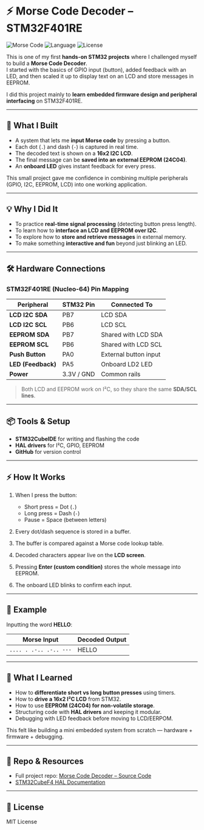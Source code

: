 # ⚡ Morse Code Decoder – STM32F401RE

![Morse Code](https://img.shields.io/badge/STM32-Embedded-blue)
![Language](https://img.shields.io/badge/Language-C-green)
![License](https://img.shields.io/badge/License-MIT-yellow)

This is one of my first **hands-on STM32 projects** where I challenged myself to build a **Morse Code Decoder**.  
I started with the basics of GPIO input (button), added feedback with an LED, and then scaled it up to display text on an LCD and store messages in EEPROM.  

I did this project mainly to **learn embedded firmware design and peripheral interfacing** on STM32F401RE.

---

## 🚀 What I Built

- A system that lets me **input Morse code** by pressing a button.  
- Each dot (`.`) and dash (`-`) is captured in real time.  
- The decoded text is shown on a **16x2 I2C LCD**.  
- The final message can be **saved into an external EEPROM (24C04)**.  
- An **onboard LED** gives instant feedback for every press.  

This small project gave me confidence in combining multiple peripherals (GPIO, I2C, EEPROM, LCD) into one working application.

---

## 💡 Why I Did It

- To practice **real-time signal processing** (detecting button press length).  
- To learn how to **interface an LCD and EEPROM over I2C**.  
- To explore how to **store and retrieve messages** in external memory.  
- To make something **interactive and fun** beyond just blinking an LED.  

---

## 🛠️ Hardware Connections

### STM32F401RE (Nucleo-64) Pin Mapping

| Peripheral       | STM32 Pin | Connected To         |
|------------------|-----------|----------------------|
| **LCD I2C SDA**  | PB7       | LCD SDA              |
| **LCD I2C SCL**  | PB6       | LCD SCL              |
| **EEPROM SDA**   | PB7       | Shared with LCD SDA  |
| **EEPROM SCL**   | PB6       | Shared with LCD SCL  |
| **Push Button**  | PA0       | External button input|
| **LED (Feedback)**| PA5      | Onboard LD2 LED      |
| **Power**        | 3.3V / GND| Common rails         |

> Both LCD and EEPROM work on I²C, so they share the same **SDA/SCL lines**.

---

## 📦 Tools & Setup

- **STM32CubeIDE** for writing and flashing the code  
- **HAL drivers** for I²C, GPIO, EEPROM  
- **GitHub** for version control  

---

## ⚡ How It Works

1. When I press the button:  
   - Short press = Dot (`.`)  
   - Long press = Dash (`-`)  
   - Pause = Space (between letters)  

2. Every dot/dash sequence is stored in a buffer.  
3. The buffer is compared against a Morse code lookup table.  
4. Decoded characters appear live on the **LCD screen**.  
5. Pressing **Enter (custom condition)** stores the whole message into EEPROM.  
6. The onboard LED blinks to confirm each input.  

---

## 📖 Example

Inputting the word **HELLO**:  

| Morse Input            | Decoded Output |
|------------------------|----------------|
| `.... . .-.. .-.. ---` | HELLO          |

---

## 🎯 What I Learned

- How to **differentiate short vs long button presses** using timers.  
- How to **drive a 16x2 I²C LCD** from STM32.  
- How to use **EEPROM (24C04) for non-volatile storage**.  
- Structuring code with **HAL drivers** and keeping it modular.  
- Debugging with LED feedback before moving to LCD/EERPOM.  

This felt like building a mini embedded system from scratch — hardware + firmware + debugging.

---

## 🔗 Repo & Resources

- Full project repo: [Morse Code Decoder – Source Code](https://github.com/SaiPrasadK-Firmware/SaiPrasadK-Firmware.github.io/tree/main/STM32_Project/Morse_Code_Decoder)  
- [STM32CubeF4 HAL Documentation](https://www.st.com/en/embedded-software/stm32cubef4.html)  

---

## 📄 License
MIT License

